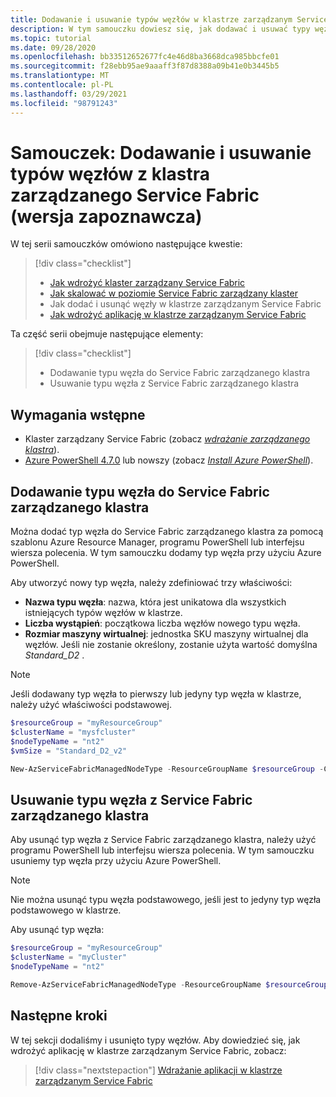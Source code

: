 ```yaml
---
title: Dodawanie i usuwanie typów węzłów w klastrze zarządzanym Service Fabric (wersja zapoznawcza)
description: W tym samouczku dowiesz się, jak dodawać i usuwać typy węzłów w klastrze zarządzanym Service Fabric.
ms.topic: tutorial
ms.date: 09/28/2020
ms.openlocfilehash: bb33512652677fc4e46d8ba3668dca985bbcfe01
ms.sourcegitcommit: f28ebb95ae9aaaff3f87d8388a09b41e0b3445b5
ms.translationtype: MT
ms.contentlocale: pl-PL
ms.lasthandoff: 03/29/2021
ms.locfileid: "98791243"
---
```

# <a name="tutorial-add-and-remove-node-types-from-a-service-fabric-managed-cluster-preview"></a>Samouczek: Dodawanie i usuwanie typów węzłów z klastra zarządzanego Service Fabric (wersja zapoznawcza)

W tej serii samouczków omówiono następujące kwestie:

> [!div class="checklist"]
> * [Jak wdrożyć klaster zarządzany Service Fabric](tutorial-managed-cluster-deploy.md)
> * [Jak skalować w poziomie Service Fabric zarządzany klaster](tutorial-managed-cluster-scale.md)
> * Jak dodać i usunąć węzły w klastrze zarządzanym Service Fabric
> * [Jak wdrożyć aplikację w klastrze zarządzanym Service Fabric](tutorial-managed-cluster-deploy-app.md)

Ta część serii obejmuje następujące elementy:

> [!div class="checklist"]
> * Dodawanie typu węzła do Service Fabric zarządzanego klastra
> * Usuwanie typu węzła z Service Fabric zarządzanego klastra

## <a name="prerequisites"></a>Wymagania wstępne

* Klaster zarządzany Service Fabric (zobacz [*wdrażanie zarządzanego klastra*](tutorial-managed-cluster-deploy.md)).
* [Azure PowerShell 4.7.0](/powershell/azure/release-notes-azureps#azservicefabric) lub nowszy (zobacz [*Install Azure PowerShell*](/powershell/azure/install-az-ps)).

## <a name="add-a-node-type-to-a-service-fabric-managed-cluster"></a>Dodawanie typu węzła do Service Fabric zarządzanego klastra

Można dodać typ węzła do Service Fabric zarządzanego klastra za pomocą szablonu Azure Resource Manager, programu PowerShell lub interfejsu wiersza polecenia. W tym samouczku dodamy typ węzła przy użyciu Azure PowerShell.

Aby utworzyć nowy typ węzła, należy zdefiniować trzy właściwości:

* **Nazwa typu węzła**: nazwa, która jest unikatowa dla wszystkich istniejących typów węzłów w klastrze.
* **Liczba wystąpień**: początkowa liczba węzłów nowego typu węzła.
* **Rozmiar maszyny wirtualnej**: jednostka SKU maszyny wirtualnej dla węzłów. Jeśli nie zostanie określony, zostanie użyta wartość domyślna *Standard_D2* .

> [!NOTE]
> Jeśli dodawany typ węzła to pierwszy lub jedyny typ węzła w klastrze, należy użyć właściwości podstawowej.

```powershell
$resourceGroup = "myResourceGroup"
$clusterName = "mysfcluster"
$nodeTypeName = "nt2"
$vmSize = "Standard_D2_v2"

New-AzServiceFabricManagedNodeType -ResourceGroupName $resourceGroup -ClusterName $clusterName -Name $nodeTypeName -InstanceCount 3 -vmSize $vmSize
```

## <a name="remove-a-node-type-from-a-service-fabric-managed-cluster"></a>Usuwanie typu węzła z Service Fabric zarządzanego klastra

Aby usunąć typ węzła z Service Fabric zarządzanego klastra, należy użyć programu PowerShell lub interfejsu wiersza polecenia. W tym samouczku usuniemy typ węzła przy użyciu Azure PowerShell.

> [!NOTE]
> Nie można usunąć typu węzła podstawowego, jeśli jest to jedyny typ węzła podstawowego w klastrze.  

Aby usunąć typ węzła:

```powershell
$resourceGroup = "myResourceGroup"
$clusterName = "myCluster"
$nodeTypeName = "nt2"

Remove-AzServiceFabricManagedNodeType -ResourceGroupName $resourceGroup -ClusterName $clusterName  -Name $nodeTypeName
```

## <a name="next-steps"></a>Następne kroki

 W tej sekcji dodaliśmy i usunięto typy węzłów. Aby dowiedzieć się, jak wdrożyć aplikację w klastrze zarządzanym Service Fabric, zobacz:

> [!div class="nextstepaction"]
> [Wdrażanie aplikacji w klastrze zarządzanym Service Fabric](tutorial-managed-cluster-deploy-app.md)
